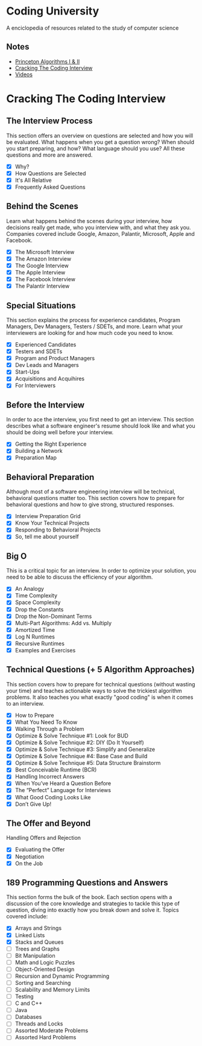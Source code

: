 # Coding University
A enciclopedia of resources related to the study of computer science

## Notes
* [Princeton Algorithms I & II](notes/princeton-algorithms/)
* [Cracking The Coding Interview](notes/cracking-the-code-interview/)
* [Videos](video.md)

# Cracking The Coding Interview

## The Interview Process

This section offers an overview on questions are selected and how you will be evaluated. What happens when you get a question wrong? When should you start preparing, and how? What language should you use? All these questions and more are answered.

- [X] Why?
- [X] How Questions are Selected
- [X] It's All Relative
- [X] Frequently Asked Questions

## Behind the Scenes

Learn what happens behind the scenes during your interview, how decisions really get made, who you interview with, and what they ask you. Companies covered include Google, Amazon, Palantir, Microsoft, Apple and Facebook.

- [X] The Microsoft Interview
- [X] The Amazon Interview
- [X] The Google Interview
- [X] The Apple Interview
- [X] The Facebook Interview
- [X] The Palantir Interview

## Special Situations

This section explains the process for experience candidates, Program Managers, Dev Managers, Testers / SDETs, and more. Learn what your interviewers are looking for and how much code you need to know.

- [X] Experienced Candidates
- [X] Testers and SDETs
- [X] Program and Product Managers
- [X] Dev Leads and Managers
- [X] Start-Ups
- [X] Acquisitions and Acquihires
- [X] For Interviewers

## Before the Interview

In order to ace the interview, you first need to get an interview. This section describes what a software engineer's resume should look like and what you should be doing well before your interview.

- [X] Getting the Right Experience
- [X] Building a Network
- [X] Preparation Map

## Behavioral Preparation

Although most of a software engineering interview will be technical, behavioral questions matter too. This section covers how to prepare for behavioral questions and how to give strong, structured responses.

- [X] Interview Preparation Grid
- [X] Know Your Technical Projects
- [X] Responding to Behavioral Projects
- [X] So, tell me about yourself

## Big O

This is a critical topic for an interview. In order to optimize your solution, you need to be able to discuss the efficiency of your algorithm.

- [X] An Analogy
- [X] Time Complexity
- [X] Space Complexity
- [X] Drop the Constants
- [X] Drop the Non-Dominant Terms
- [X] Multi-Part Algorithms: Add vs. Multiply
- [X] Amortized Time
- [X] Log N Runtimes
- [X] Recursive Runtimes
- [X] Examples and Exercises

## Technical Questions (+ 5 Algorithm Approaches)

This section covers how to prepare for technical questions (without wasting your time) and teaches actionable ways to solve the trickiest algorithm problems. It also teaches you what exactly "good coding" is when it comes to an interview.

- [X] How to Prepare	
- [X] What You Need To Know
- [X] Walking Through a Problem
- [X] Optimize & Solve Technique #1: Look for BUD
- [X] Optimize & Solve Technique #2: DIY (Do It Yourself)
- [X] Optimize & Solve Technique #3: Simplify and Generalize
- [X] Optimize & Solve Technique #4: Base Case and Build
- [X] Optimize & Solve Technique #5: Data Structure Brainstorm
- [X] Best Conceivable Runtime (BCR)
- [X] Handling Incorrect Answers
- [X] When You’ve Heard a Question Before
- [X] The “Perfect” Language for Interviews
- [X] What Good Coding Looks Like
- [X] Don’t Give Up!

## The Offer and Beyond

Handling Offers and Rejection

- [X] Evaluating the Offer
- [X] Negotiation
- [X] On the Job

## 189 Programming Questions and Answers

This section forms the bulk of the book. Each section opens with a discussion of the core knowledge and strategies to tackle this type of question, diving into exactly how you break down and solve it. Topics covered include: 

- [X] Arrays and Strings
- [X] Linked Lists
- [X] Stacks and Queues
- [ ] Trees and Graphs
- [ ] Bit Manipulation
- [ ] Math and Logic Puzzles
- [ ] Object-Oriented Design
- [ ] Recursion and Dynamic Programming
- [ ] Sorting and Searching
- [ ] Scalability and Memory Limits
- [ ] Testing
- [ ] C and C++
- [ ] Java
- [ ] Databases
- [ ] Threads and Locks
- [ ] Assorted Moderate Problems
- [ ] Assorted Hard Problems
